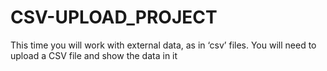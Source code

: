 # CSV-UPLOAD_PROJECT
This time you will work with external data, as in ‘csv’ files. You will need to upload a CSV file and show the data in it
